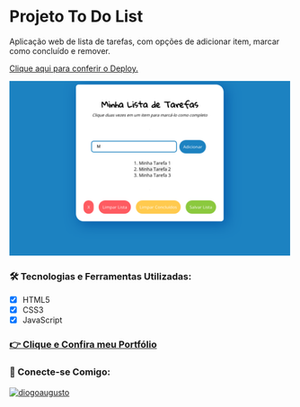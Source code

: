 # Projeto To Do List

Aplicação web de lista de tarefas, com opções de adicionar item, marcar como concluído e remover. 

 <a href="https://diogoaugusto.dev/to-do-list/" target="_blank">Clique aqui para conferir o Deploy.</a>

<p float="left">
<img width="500" margin:"5px" src="todolist.gif">
</p>

### 🛠 Tecnologias e Ferramentas Utilizadas:

- [x] HTML5
- [x] CSS3
- [x] JavaScript

 ### <a href="https://diogoaugusto.dev/" target="_blank">👉 Clique e Confira meu Portfólio</a>

 ### 🤝 Conecte-se Comigo:
<a href="https://linkedin.com/in/diogoaugusto" target="_blank"><img align="center" src="https://raw.githubusercontent.com/rahuldkjain/github-profile-readme-generator/master/src/images/icons/Social/linked-in-alt.svg" alt="diogoaugusto" height="30" width="40" /></a>
